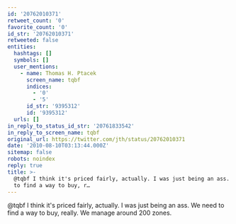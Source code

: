 ```yaml
---
id: '20762010371'
retweet_count: '0'
favorite_count: '0'
id_str: '20762010371'
retweeted: false
entities:
  hashtags: []
  symbols: []
  user_mentions:
    - name: Thomas H. Ptacek
      screen_name: tqbf
      indices:
        - '0'
        - '5'
      id_str: '9395312'
      id: '9395312'
  urls: []
in_reply_to_status_id_str: '20761833542'
in_reply_to_screen_name: tqbf
original_url: https://twitter.com/jth/status/20762010371
date: '2010-08-10T03:13:44.000Z'
sitemap: false
robots: noindex
reply: true
title: >-
  @tqbf I think it's priced fairly, actually. I was just being an ass. We need
  to find a way to buy, r…
---
```


@tqbf I think it's priced fairly, actually. I was just being an ass. We need to find a way to buy, really. We manage around 200 zones.